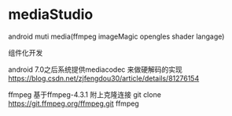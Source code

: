 # mediaStudio
android muti media(ffmpeg   imageMagic opengles shader langage)

组件化开发

android 7.0之后系统提供mediacodec 来做硬解码的实现 https://blog.csdn.net/zjfengdou30/article/details/81276154

ffmpeg 基于ffmpeg-4.3.1 附上克隆连接 git clone https://git.ffmpeg.org/ffmpeg.git ffmpeg
